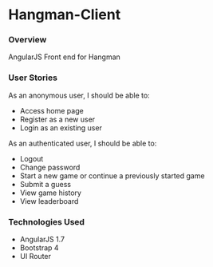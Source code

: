 # Hangman-Client

### Overview

AngularJS Front end for Hangman

### User Stories

As an anonymous user, I should be able to:

- Access home page
- Register as a new user
- Login as an existing user

As an authenticated user, I should be able to:

- Logout
- Change password
- Start a new game or continue a previously started game
- Submit a guess
- View game history
- View leaderboard

### Technologies Used

- AngularJS 1.7
- Bootstrap 4
- UI Router
